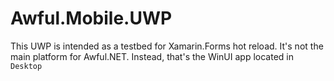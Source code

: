 # Awful.Mobile.UWP

This UWP is intended as a testbed for Xamarin.Forms hot reload. It's not the main platform for Awful.NET. Instead, that's the WinUI app located in `Desktop`
